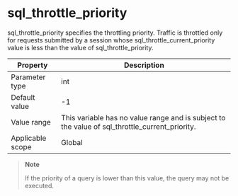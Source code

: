 sql_throttle_priority
==========================================
<!-- # docslug#/oceanbase-database/oceanbase-database/V4.0.0/sql_throttle_priority-1-2-3-4 -->
sql_throttle_priority specifies the throttling priority. Traffic is throttled only for requests submitted by a session whose sql_throttle_current_priority value is less than the value of sql_throttle_priority.


| **Property** | **Description** |
|--------|---------------------------------------------------|
| Parameter type | int |
| Default value | -1 |
| Value range | This variable has no value range and is subject to the value of sql_throttle_current_priority. |
| Applicable scope | Global |


> **Note**
>
> If the priority of a query is lower than this value, the query may not be executed.

